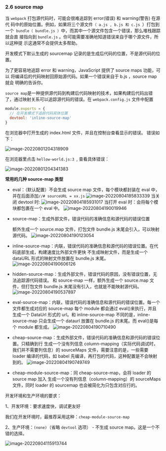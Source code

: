 ### 2.6 source map

当 `webpack` 打包源代码时，可能会很难追踪到 error(错误) 和 warning(警告) 在源代 码中的原始位置。例如，如果将三个源文件`（ a.js , b.js 和 c.js `）打包到一个` bundle（ bundle.js ）`中，而其中一个源文件包含一个错误，那么堆栈跟踪就会直 接指向到 `bundle.js` 。你可能需要准确地知道错误来自于哪个源文件，所以这种提 示这通常不会提供太多帮助。

开发模式下默认生成的 sourcemap 记录的是生成后代码的位置，不是源代码的位置。

为了更容易地追踪 error 和 warning，JavaScript 提供了 source maps 功能，可以 将编译后的代码映射回原始源代码。如果一个错误来自于 b.js ，source map 就会 明确的告诉你。

`source map`是一种提供源代码到构建后代码映射的技术，如果构建后代码出错了，通过映射关系可以追踪源代码的错误。在 `webpack.config.js` 文件中配置

```js
module.exports = {
  // 在开发模式下追踪代码具体位置
  devtool: 'inline-source-map'
}
```

在浏览器中打开生成的 index.html 文件，并且在控制台查看显示的错误。 错误如下：

![image-20220801204318909](https://i0.hdslb.com/bfs/album/d3781d9fdf212219ba866648976d7582ecf47669.png)

在浏览器里点击 `hellow-world.js:3 `, 查看具体错误：

![image-20220801204341383](https://i0.hdslb.com/bfs/album/4af49847d9f10d0a6706f847e8f8e82cf79672ae.png)

**常用的几种 source-map 类型**

- eval：（默认配置）不会生成 source map 文件，每个模块都封装在 eval 中，并在后面添加`//# sourceURL = xx.js`
  ![image-20220804185833339](https://i0.hdslb.com/bfs/album/5edcc86b74ae214cb9d1510836df76ddc5dfc45b.png)
  当关闭 devtool 时:
  ![image-20220804185931017](https://i0.hdslb.com/bfs/album/2d4d0b0dfba06ff8788681bb5070628660727f87.png)
  当打开 eval 时：会将每个模块都包裹在一个 eval 中。
  ![image-20220804190019946](https://i0.hdslb.com/bfs/album/39a0a4c32314b4c5670110ea087ad61c4b664336.png)

- source-map：生成外部文件，错误代码的准确信息和源代码的错误位置

  额外生成一个 source.map 文件，打包文件 bundle.js 末尾会引入，可以映射源代码。
  ![image-20220804190123054](https://i0.hdslb.com/bfs/album/4cc4399f8fd8778f37302749e860cf5a30dc0be8.png)

- inline-source-map：内联，错误代码的准确信息和源代码的错误位置。在代码底部生成，构建速度比外部文件更快
  不生成映射文件，而是生成一个 dataURL 形式的映射文件放置在 bundle.js 末尾。
  ![image-20220804190606126](https://i0.hdslb.com/bfs/album/dce9d79ae0f02d0a511fb5db5e7ef266d04f3964.png)

- hidden-source-map：生成外部文件，错误代码的原因，没有错误位置，无法追踪源代码错误。
  和 source-map 一样，额外生成一个 source.map 文件，但打包文件 bundle.js 末尾没有引入，也就是不能映射源代码。
  ![image-20220804190537897](https://i0.hdslb.com/bfs/album/e6a4b863be479273ee3e341ac6225f5795786436.png)

- eval-source-map：内联，错误代码的准确信息和源代码的错误位置。每一个文件都生成对应的 source-map
  每个 module 都会通过 eval()来执行，并且生成一个 DataUrl 形式的 url。和 inline-source-map 不同的是，inline-source-map 只会生成一个 dataurl 放置在 bundle.js 的末尾。而 eval()是每个 module 都生成。
  ![image-20220804190710490](https://i0.hdslb.com/bfs/album/d72ea4943ba75e4268cfc05c2f6d8b6f1ed5657e.png)

- cheap-source-map：生成外部文件，错误代码的准确信息和源代码的错误位置。只精确到行
  生成一个没有列信息 column-mapping（实际代码调试时，我们并不需要列信息）的 sourceMaps 文件，需要注意的是，一些需要 loader 编译的代码，如 babel 先编译，再打包的代码，这种配置是不会映射到的。
  ![image-20220804190749749](https://i0.hdslb.com/bfs/album/91a1f809723eea838f835d5f1a62a78ad3edef4c.png)

- cheap-module-source-map：同 cheap-source-map，会将 loader 的 source map 加入
  生成一个没有列信息（column-mapping）的 sourceMaps 文件，同时 loader 的 sourcemap 也会被简化为只包含对应行的。

开发环境和生产环境的要求：

1、开发环境：要求速度快，调试更友好

我们在开发环境时，最推荐采用这种：`cheap-module-source-map`

2、生产环境：`(none)`（省略 `devtool` 选项） - 不生成 source map。这是一个不错的选择。

![image-20220804115913744](https://i0.hdslb.com/bfs/album/dc60e892ce86656cbf63669c251e442d28ec385c.png)
